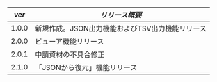 | ***ver*** | ***リリース概要*** |
|------|------|
| 1.0.0 | 新規作成。JSON出力機能およびTSV出力機能リリース |
| 2.0.0 | ビューア機能リリース |
| 2.0.1 | 申請資材の不具合修正 |
| 2.1.0 | 「JSONから復元」機能リリース |
